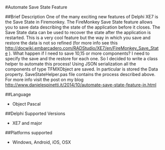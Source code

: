 #Automate Save State Feature

##Brief Description 
One of the many exciting new features of Delphi XE7 is the Save State in Firemonkey.
The FireMonkey Save State feature allows you to save data describing the state of the application before it closes. The Save State data can be used to recover the state after the application is restarted.
This is a very cool feature but the way in which you save and restore the data is not so refined (for more info see this http://docwiki.embarcadero.com/RADStudio/XE7/en/FireMonkey_Save_State ).
What happen if I need to save 10,15 or more components? I need to specify the save and the restore for each one.
So I decided to write a class helper to automate this process!
Using JSON serialization all the components of type TFMXObject are saved. In particular is stored the Data property.
SaveStateHelper.pas file contains the process described above. 
For more info visit the post on my blog http://www.danielespinetti.it/2014/10/automate-save-state-feature-in.html

##Language
- Object Pascal

##Delphi Supported Versions
- XE7 and major

##Platforms supported 
- Windows, Android, iOS, OSX
